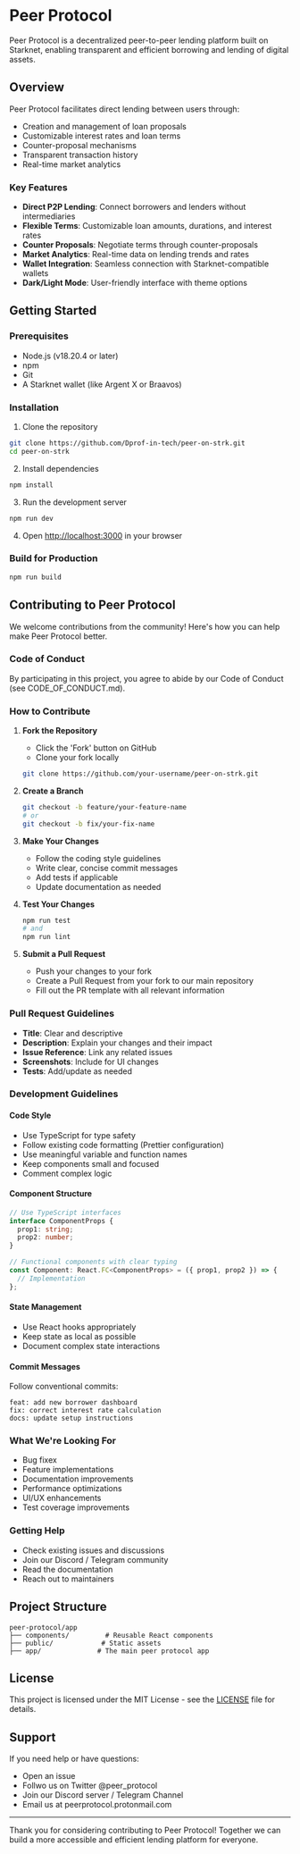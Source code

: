 # Peer Protocol

Peer Protocol is a decentralized peer-to-peer lending platform built on Starknet, enabling transparent and efficient borrowing and lending of digital assets.


## Overview

Peer Protocol facilitates direct lending between users through:
- Creation and management of loan proposals
- Customizable interest rates and loan terms
- Counter-proposal mechanisms
- Transparent transaction history
- Real-time market analytics

### Key Features
- **Direct P2P Lending**: Connect borrowers and lenders without intermediaries
- **Flexible Terms**: Customizable loan amounts, durations, and interest rates
- **Counter Proposals**: Negotiate terms through counter-proposals
- **Market Analytics**: Real-time data on lending trends and rates
- **Wallet Integration**: Seamless connection with Starknet-compatible wallets
- **Dark/Light Mode**: User-friendly interface with theme options

## Getting Started

### Prerequisites
- Node.js (v18.20.4 or later)
- npm 
- Git
- A Starknet wallet (like Argent X or Braavos)

### Installation

1. Clone the repository
```bash
git clone https://github.com/Dprof-in-tech/peer-on-strk.git
cd peer-on-strk
```

2. Install dependencies
```bash
npm install
```

3. Run the development server
```bash
npm run dev

```

4. Open [http://localhost:3000](http://localhost:3000) in your browser

### Build for Production
```bash
npm run build
```

## Contributing to Peer Protocol

We welcome contributions from the community! Here's how you can help make Peer Protocol better.

### Code of Conduct

By participating in this project, you agree to abide by our Code of Conduct (see CODE_OF_CONDUCT.md).

### How to Contribute

1. **Fork the Repository**
   - Click the 'Fork' button on GitHub
   - Clone your fork locally
   ```bash
   git clone https://github.com/your-username/peer-on-strk.git
   ```

2. **Create a Branch**
   ```bash
   git checkout -b feature/your-feature-name
   # or
   git checkout -b fix/your-fix-name
   ```

3. **Make Your Changes**
   - Follow the coding style guidelines
   - Write clear, concise commit messages
   - Add tests if applicable
   - Update documentation as needed

4. **Test Your Changes**
   ```bash
   npm run test
   # and
   npm run lint
   ```

5. **Submit a Pull Request**
   - Push your changes to your fork
   - Create a Pull Request from your fork to our main repository
   - Fill out the PR template with all relevant information

### Pull Request Guidelines

- **Title**: Clear and descriptive
- **Description**: Explain your changes and their impact
- **Issue Reference**: Link any related issues
- **Screenshots**: Include for UI changes
- **Tests**: Add/update as needed

### Development Guidelines

#### Code Style
- Use TypeScript for type safety
- Follow existing code formatting (Prettier configuration)
- Use meaningful variable and function names
- Keep components small and focused
- Comment complex logic

#### Component Structure
```typescript
// Use TypeScript interfaces
interface ComponentProps {
  prop1: string;
  prop2: number;
}

// Functional components with clear typing
const Component: React.FC<ComponentProps> = ({ prop1, prop2 }) => {
  // Implementation
};
```

#### State Management
- Use React hooks appropriately
- Keep state as local as possible
- Document complex state interactions

#### Commit Messages
Follow conventional commits:
```
feat: add new borrower dashboard
fix: correct interest rate calculation
docs: update setup instructions
```

### What We're Looking For

- Bug fixex
- Feature implementations
- Documentation improvements
- Performance optimizations
- UI/UX enhancements
- Test coverage improvements

### Getting Help

- Check existing issues and discussions
- Join our Discord / Telegram community
- Read the documentation
- Reach out to maintainers

## Project Structure

```
peer-protocol/app
├── components/         # Reusable React components
├── public/            # Static assets
├── app/              # The main peer protocol app
```

## License

This project is licensed under the MIT License - see the [LICENSE](LICENSE) file for details.

## Support

If you need help or have questions:
- Open an issue
- Follwo us on Twitter @peer_protocol
- Join our Discord server / Telegram Channel
- Email us at peerprotocol.protonmail.com

---

Thank you for considering contributing to Peer Protocol! Together we can build a more accessible and efficient lending platform for everyone.
